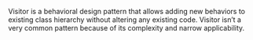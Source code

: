 Visitor is a behavioral design pattern that allows adding new behaviors to existing class hierarchy without altering any existing code.
Visitor isn’t a very common pattern because of its complexity and narrow applicability.
